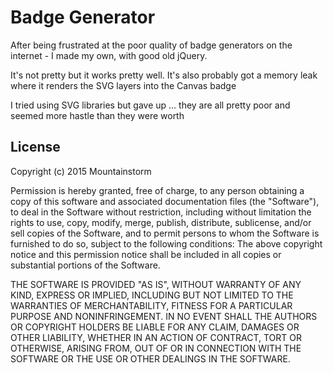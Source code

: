 Badge Generator
===============

After being frustrated at the poor quality of badge generators on the internet - I made my own, with good old jQuery.

It's not pretty but it works pretty well.  It's also probably got a memory leak where it renders the SVG layers into the Canvas badge

I tried using SVG libraries but gave up ... they are all pretty poor and seemed more hastle than they were worth


License
-------
Copyright (c) 2015 Mountainstorm

Permission is hereby granted, free of charge, to any person obtaining a copy
of this software and associated documentation files (the "Software"), to deal
in the Software without restriction, including without limitation the rights
to use, copy, modify, merge, publish, distribute, sublicense, and/or sell
copies of the Software, and to permit persons to whom the Software is
furnished to do so, subject to the following conditions:
The above copyright notice and this permission notice shall be included in all
copies or substantial portions of the Software.

THE SOFTWARE IS PROVIDED "AS IS", WITHOUT WARRANTY OF ANY KIND, EXPRESS OR
IMPLIED, INCLUDING BUT NOT LIMITED TO THE WARRANTIES OF MERCHANTABILITY,
FITNESS FOR A PARTICULAR PURPOSE AND NONINFRINGEMENT. IN NO EVENT SHALL THE
AUTHORS OR COPYRIGHT HOLDERS BE LIABLE FOR ANY CLAIM, DAMAGES OR OTHER
LIABILITY, WHETHER IN AN ACTION OF CONTRACT, TORT OR OTHERWISE, ARISING FROM,
OUT OF OR IN CONNECTION WITH THE SOFTWARE OR THE USE OR OTHER DEALINGS IN THE
SOFTWARE.
